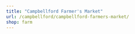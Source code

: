 ```yaml
---
title: "Campbellford Farmer's Market"
url: /campbellford/campbellford-farmers-market/
shop: farm
---
```

